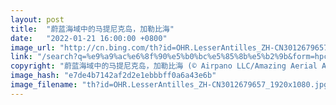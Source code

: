 ```yaml
---
layout: post
title:  "蔚蓝海域中的马提尼克岛，加勒比海"
date:   "2022-01-21 16:00:00 +0800"
image_url: "http://cn.bing.com/th?id=OHR.LesserAntilles_ZH-CN3012679657_1920x1080.jpg&rf=LaDigue_1920x1080.jpg&pid=hp"
link: "/search?q=%e9%a9%ac%e6%8f%90%e5%b0%bc%e5%85%8b%e5%b2%9b&form=hpcapt&mkt=zh-cn"
copyright: "蔚蓝海域中的马提尼克岛，加勒比海 (© Airpano LLC/Amazing Aerial Agency)"
image_hash: "e7de4b7142af2d2e1ebbbff0a6a43e6b"
image_filename: "th?id=OHR.LesserAntilles_ZH-CN3012679657_1920x1080.jpg&rf=LaDigue_1920x1080.jpg&pid=hp"
---
```

